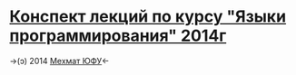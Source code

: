 [Конспект лекций по курсу "Языки программирования" 2014г](https://razykov.github.io/PL_Lections_2014-2015/)
=


->(ↄ) 2014 [Мехмат ЮФУ](http://it.mmcs.sfedu.ru/)<-